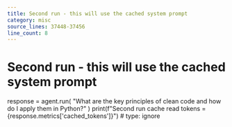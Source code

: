 ```yaml
---
title: Second run - this will use the cached system prompt
category: misc
source_lines: 37448-37456
line_count: 8
---
```


# Second run - this will use the cached system prompt
response = agent.run(
    "What are the key principles of clean code and how do I apply them in Python?"
)
print(f"Second run cache read tokens = {response.metrics['cached_tokens']}")  # type: ignore
```


